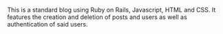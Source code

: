 This is a standard blog using Ruby on Rails, Javascript, HTML and CSS. It features the creation and deletion of posts and users as well as authentication of said users.
